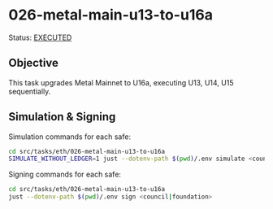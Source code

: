 # 026-metal-main-u13-to-u16a

Status: [EXECUTED](https://etherscan.io/tx/0x9c091d94c0f98efb21730224c89e59e50d344b74e677ee6de2b91d2a16f565d2)

## Objective

This task upgrades Metal Mainnet to U16a, executing U13, U14, U15 sequentially.

## Simulation & Signing

Simulation commands for each safe:
```bash
cd src/tasks/eth/026-metal-main-u13-to-u16a
SIMULATE_WITHOUT_LEDGER=1 just --dotenv-path $(pwd)/.env simulate <council|foundation>
```

Signing commands for each safe:
```bash
cd src/tasks/eth/026-metal-main-u13-to-u16a
just --dotenv-path $(pwd)/.env sign <council|foundation>
```
